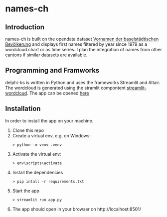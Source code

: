 # names-ch
## Introduction
names-ch is built on the opendata dataset [Vornamen der baselstädtischen Bevölkerung](https://data.bs.ch/explore/dataset/100129) and displays first names filtered by year since 1979 as a wordcloud chart or as time series. I plan the integration of names from other cantons if similar datasets are available.

## Programming and Framworks
delphi-bs is written in Python and uses the frameworks Streamlit and Altair. The wordcloud is generated using the stramlit compontent [streamlit-wordcloud](https://github.com/rezaho/streamlit-wordcloud). The app can be opened [here](http://names-ch.herokuapp.com)

## Installation
In order to install the app on your machine.
1. Clone this repo
1. Create a virtual env, e.g. on Windows:
    ```
    > python -m venv .venv
    ```
1. Activate the virtual env:
    ```
    > env\scripts\activate
    ```
1. Install the dependencies 
    ```
    > pip intall -r requirements.txt
    ```
1. Start the app
    ```
    > streamlit run app.py
    ```
1. The app should open in your browser on http://localhost:8501/
